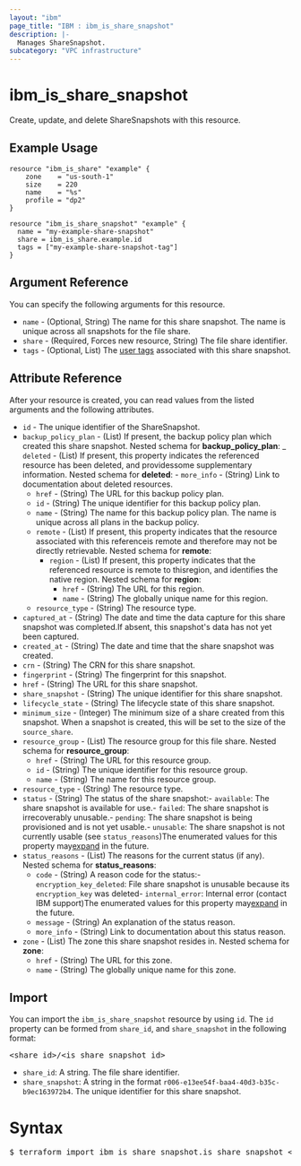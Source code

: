 ```yaml
---
layout: "ibm"
page_title: "IBM : ibm_is_share_snapshot"
description: |-
  Manages ShareSnapshot.
subcategory: "VPC infrastructure"
---
```


# ibm_is_share_snapshot

Create, update, and delete ShareSnapshots with this resource.

## Example Usage

```hcl
resource "ibm_is_share" "example" {
	zone    = "us-south-1"
	size    = 220
	name    = "%s"
	profile = "dp2"
}

resource "ibm_is_share_snapshot" "example" {
  name = "my-example-share-snapshot"
  share = ibm_is_share.example.id
  tags = ["my-example-share-snapshot-tag"]
}
```

## Argument Reference

You can specify the following arguments for this resource.

- `name` - (Optional, String) The name for this share snapshot. The name is unique across all snapshots for the file share.
- `share` - (Required, Forces new resource, String) The file share identifier.
- `tags` - (Optional, List) The [user tags](https://cloud.ibm.com/apidocs/tagging#types-of-tags) associated with this share snapshot.

## Attribute Reference

After your resource is created, you can read values from the listed arguments and the following attributes.

- `id` - The unique identifier of the ShareSnapshot.
- `backup_policy_plan` - (List) If present, the backup policy plan which created this share snapshot.
	Nested schema for **backup_policy_plan**:
	_ `deleted` - (List) If present, this property indicates the referenced resource has been deleted, and providessome supplementary information.
		Nested schema for **deleted**:
		- `more_info` - (String) Link to documentation about deleted resources.
	- `href` - (String) The URL for this backup policy plan.
	- `id` - (String) The unique identifier for this backup policy plan.
	- `name` - (String) The name for this backup policy plan. The name is unique across all plans in the backup policy.
	- `remote` - (List) If present, this property indicates that the resource associated with this referenceis remote and therefore may not be directly retrievable.
		Nested schema for **remote**:
		- `region` - (List) If present, this property indicates that the referenced resource is remote to thisregion, and identifies the native region.
			Nested schema for **region**:
			- `href` - (String) The URL for this region.
			- `name` - (String) The globally unique name for this region.
	- `resource_type` - (String) The resource type.
- `captured_at` - (String) The date and time the data capture for this share snapshot was completed.If absent, this snapshot's data has not yet been captured.
- `created_at` - (String) The date and time that the share snapshot was created.
- `crn` - (String) The CRN for this share snapshot.
- `fingerprint` - (String) The fingerprint for this snapshot.
- `href` - (String) The URL for this share snapshot.
- `share_snapshot` - (String) The unique identifier for this share snapshot.
- `lifecycle_state` - (String) The lifecycle state of this share snapshot.
- `minimum_size` - (Integer) The minimum size of a share created from this snapshot. When a snapshot is created, this will be set to the size of the `source_share`.
- `resource_group` - (List) The resource group for this file share.
	Nested schema for **resource_group**:	
	- `href` - (String) The URL for this resource group.
	- `id` - (String) The unique identifier for this resource group.
	- `name` - (String) The name for this resource group.
- `resource_type` - (String) The resource type.
- `status` - (String) The status of the share snapshot:- `available`: The share snapshot is available for use.- `failed`: The share snapshot is irrecoverably unusable.- `pending`: The share snapshot is being provisioned and is not yet usable.- `unusable`: The share snapshot is not currently usable (see `status_reasons`)The enumerated values for this property may[expand](https://cloud.ibm.com/apidocs/vpc#property-value-expansion) in the future.
- `status_reasons` - (List) The reasons for the current status (if any).
	Nested schema for **status_reasons**:
	- `code` - (String) A reason code for the status:- `encryption_key_deleted`: File share snapshot is unusable  because its `encryption_key` was deleted- `internal_error`: Internal error (contact IBM support)The enumerated values for this property may[expand](https://cloud.ibm.com/apidocs/vpc#property-value-expansion) in the future.
	- `message` - (String) An explanation of the status reason.
	- `more_info` - (String) Link to documentation about this status reason.
- `zone` - (List) The zone this share snapshot resides in.
	Nested schema for **zone**:
	- `href` - (String) The URL for this zone.
	- `name` - (String) The globally unique name for this zone.


## Import

You can import the `ibm_is_share_snapshot` resource by using `id`.
The `id` property can be formed from `share_id`, and `share_snapshot` in the following format:

<pre>
&lt;share_id&gt;/&lt;is_share_snapshot_id&gt;
</pre>
- `share_id`: A string. The file share identifier.
- `share_snapshot`: A string in the format `r006-e13ee54f-baa4-40d3-b35c-b9ec163972b4`. The unique identifier for this share snapshot.

# Syntax
<pre>
$ terraform import ibm_is_share_snapshot.is_share_snapshot &lt;share_id&gt;/&lt;is_share_snapshot_id&gt;
</pre>

